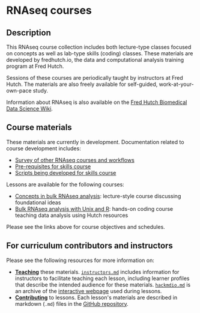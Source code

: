 # RNAseq courses

## Description

This RNAseq course collection includes both lecture-type classes focused on concepts
as well as lab-type skills (coding) classes.
These materials are developed by fredhutch.io, 
the data and computational analysis training program at Fred Hutch. 

Sessions of these courses are periodically taught by instructors at Fred Hutch. The materials are also freely available for self-guided, work-at-your-own-pace study.

Information about RNAseq is also available on the [Fred Hutch Biomedical Data Science Wiki](https://sciwiki.fredhutch.org/generation/datagen_rnaApproaches/).

## Course materials

These materials are currently in development.
Documentation related to course development includes:
- [Survey of other RNAseq courses and workflows](surveyofcourses.md)
- [Pre-requisites for skills course](skills/prerequisites.md)
- [Scripts being developed for skills course](https://github.com/fredhutchio/rnaseq/skills/scripts/)

Lessons are available for the following courses:
- [Concepts in bulk RNAseq analysis](concepts/): lecture-style course discussing foundational ideas 
- [Bulk RNAseq analysis with Unix and R](skills/): hands-on coding course teaching data analysis using Hutch resources

Please see the links above for course objectives and schedules.

## For curriculum contributors and instructors

Please see the following resources for more information on:
- [**Teaching**](https://github.com/fredhutchio/instructors) these materials.
[`instructors.md`](instructors.md) includes information for instructors to facilitate teaching each lesson,
including learner profiles that describe the intended audience for these materials.
[`hackmdio.md`](hackio.md) is an archive of the [interactive webpage](https://hackmd.io) used during lessons.
- [**Contributing**](https://github.com/fredhutchio/curriculum_contribution) to lessons.
Each lesson's materials are described in markdown (`.md`) files
in the [GitHub repository](https://github.com/fredhutchio/rnaseq).
